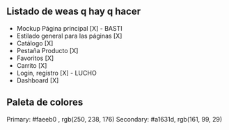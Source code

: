 ## Listado de weas q hay q hacer ##

- Mockup Página principal [X] - BASTI
- Estilado general para las páginas [X]
- Catálogo [X]
- Pestaña Producto [X]
- Favoritos [X]
- Carrito [X]
- Login, registro [X] - LUCHO
- Dashboard [X]


## Paleta de colores ##

Primary: #faeeb0 , rgb(250, 238, 176)
Secondary: #a1631d, rgb(161, 99, 29)